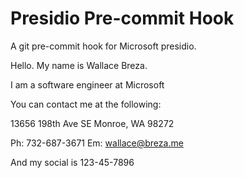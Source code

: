 # Presidio Pre-commit Hook

A git pre-commit hook for Microsoft presidio.

Hello.  My name is Wallace Breza.

I am a software engineer at Microsoft

You can contact me at the following:

13656 198th Ave SE
Monroe, WA 98272

Ph: 732-687-3671
Em: wallace@breza.me

And my social is 123-45-7896